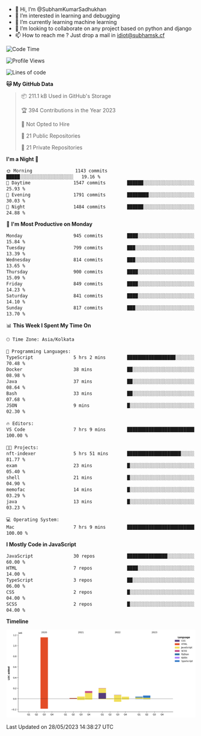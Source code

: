 - 👋 Hi, I’m @SubhamKumarSadhukhan
- 👀 I’m interested in learning and debugging
- 🌱 I’m currently learning machine learning
- 💞️ I’m looking to collaborate on any project based on python and django
- 📫 How to reach me ?
      Just drop a mail in idiot@subhamsk.cf

<!---
SubhamKumarSadhukhan/SubhamKumarSadhukhan is a ✨ special ✨ repository because its `README.md` (this file) appears on your GitHub profile.
You can click the Preview link to take a look at your changes.
--->


<!--START_SECTION:waka-->
![Code Time](http://img.shields.io/badge/Code%20Time-1%2C212%20hrs%2057%20mins-blue)

![Profile Views](http://img.shields.io/badge/Profile%20Views-24-blue)

![Lines of code](https://img.shields.io/badge/From%20Hello%20World%20I%27ve%20Written-1.8%20million%20lines%20of%20code-blue)

**🐱 My GitHub Data** 

> 📦 211.1 kB Used in GitHub's Storage 
 > 
> 🏆 394 Contributions in the Year 2023
 > 
> 🚫 Not Opted to Hire
 > 
> 📜 21 Public Repositories 
 > 
> 🔑 21 Private Repositories 
 > 
**I'm a Night 🦉** 

```text
🌞 Morning                1143 commits        █████░░░░░░░░░░░░░░░░░░░░   19.16 % 
🌆 Daytime                1547 commits        ██████░░░░░░░░░░░░░░░░░░░   25.93 % 
🌃 Evening                1791 commits        ████████░░░░░░░░░░░░░░░░░   30.03 % 
🌙 Night                  1484 commits        ██████░░░░░░░░░░░░░░░░░░░   24.88 % 
```
📅 **I'm Most Productive on Monday** 

```text
Monday                   945 commits         ████░░░░░░░░░░░░░░░░░░░░░   15.84 % 
Tuesday                  799 commits         ███░░░░░░░░░░░░░░░░░░░░░░   13.39 % 
Wednesday                814 commits         ███░░░░░░░░░░░░░░░░░░░░░░   13.65 % 
Thursday                 900 commits         ████░░░░░░░░░░░░░░░░░░░░░   15.09 % 
Friday                   849 commits         ████░░░░░░░░░░░░░░░░░░░░░   14.23 % 
Saturday                 841 commits         ████░░░░░░░░░░░░░░░░░░░░░   14.10 % 
Sunday                   817 commits         ███░░░░░░░░░░░░░░░░░░░░░░   13.70 % 
```


📊 **This Week I Spent My Time On** 

```text
🕑︎ Time Zone: Asia/Kolkata

💬 Programming Languages: 
TypeScript               5 hrs 2 mins        ██████████████████░░░░░░░   70.48 % 
Docker                   38 mins             ██░░░░░░░░░░░░░░░░░░░░░░░   08.98 % 
Java                     37 mins             ██░░░░░░░░░░░░░░░░░░░░░░░   08.64 % 
Bash                     33 mins             ██░░░░░░░░░░░░░░░░░░░░░░░   07.68 % 
JSON                     9 mins              █░░░░░░░░░░░░░░░░░░░░░░░░   02.30 % 

🔥 Editors: 
VS Code                  7 hrs 9 mins        █████████████████████████   100.00 % 

🐱‍💻 Projects: 
nft-indexer              5 hrs 51 mins       ████████████████████░░░░░   81.77 % 
exam                     23 mins             █░░░░░░░░░░░░░░░░░░░░░░░░   05.40 % 
shell                    21 mins             █░░░░░░░░░░░░░░░░░░░░░░░░   04.90 % 
memofac                  14 mins             █░░░░░░░░░░░░░░░░░░░░░░░░   03.29 % 
java                     13 mins             █░░░░░░░░░░░░░░░░░░░░░░░░   03.23 % 

💻 Operating System: 
Mac                      7 hrs 9 mins        █████████████████████████   100.00 % 
```

**I Mostly Code in JavaScript** 

```text
JavaScript               30 repos            ███████████████░░░░░░░░░░   60.00 % 
HTML                     7 repos             ████░░░░░░░░░░░░░░░░░░░░░   14.00 % 
TypeScript               3 repos             ██░░░░░░░░░░░░░░░░░░░░░░░   06.00 % 
CSS                      2 repos             █░░░░░░░░░░░░░░░░░░░░░░░░   04.00 % 
SCSS                     2 repos             █░░░░░░░░░░░░░░░░░░░░░░░░   04.00 % 
```



**Timeline**

![Lines of Code chart](https://raw.githubusercontent.com/SubhamKumarSadhukhan/SubhamKumarSadhukhan/main/assets/bar_graph.png)


 Last Updated on 28/05/2023 14:38:27 UTC
<!--END_SECTION:waka-->
